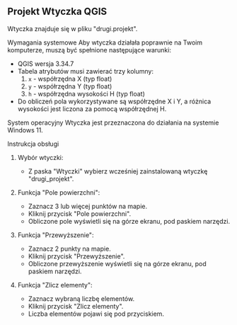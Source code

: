 
## Projekt Wtyczka QGIS

Wtyczka znajduje się w pliku "drugi.projekt".

Wymagania systemowe
Aby wtyczka działała poprawnie na Twoim komputerze, muszą być spełnione następujące warunki:
- QGIS wersja 3.34.7
- Tabela atrybutów musi zawierać trzy kolumny:
  1. `x` - współrzędna X (typ float)
  2. `y` - współrzędna Y (typ float)
  3. `h` - współrzędna wysokości H (typ float)
- Do obliczeń pola wykorzystywane są współrzędne X i Y, a różnica wysokości jest liczona za pomocą współrzędnej H.

System operacyjny
Wtyczka jest przeznaczona do działania na systemie Windows 11.

Instrukcja obsługi

1. Wybór wtyczki:
   - Z paska "Wtyczki" wybierz wcześniej zainstalowaną wtyczkę "drugi_projekt".

2. Funkcja "Pole powierzchni":
   - Zaznacz 3 lub więcej punktów na mapie.
   - Kliknij przycisk "Pole powierzchni".
   - Obliczone pole wyświetli się na górze ekranu, pod paskiem narzędzi.

3. Funkcja "Przewyższenie":
   - Zaznacz 2 punkty na mapie.
   - Kliknij przycisk "Przewyższenie".
   - Obliczone przewyższenie wyświetli się na górze ekranu, pod paskiem narzędzi.

4. Funkcja "Zlicz elementy":
   - Zaznacz wybraną liczbę elementów.
   - Kliknij przycisk "Zlicz elementy".
   - Liczba elementów pojawi się pod przyciskiem.

    
